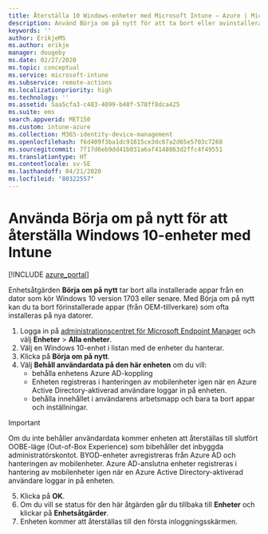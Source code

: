 ```yaml
---
title: Återställa 10 Windows-enheter med Microsoft Intune – Azure | Microsoft Docs
description: Använd Börja om på nytt för att ta bort eller avinstallera appar på Windows 10-datorer med Microsoft Intune.
keywords: ''
author: ErikjeMS
ms.author: erikje
manager: dougeby
ms.date: 02/27/2020
ms.topic: conceptual
ms.service: microsoft-intune
ms.subservice: remote-actions
ms.localizationpriority: high
ms.technology: ''
ms.assetid: 5aa5cfa3-c483-4099-b40f-578ff8dca425
ms.suite: ems
search.appverid: MET150
ms.custom: intune-azure
ms.collection: M365-identity-device-management
ms.openlocfilehash: f6d409f3ba1dc91815ce3dc67a2d65e5703c7268
ms.sourcegitcommit: 7f17d6eb9dd41b031a6af4148863d2ffc4f49551
ms.translationtype: HT
ms.contentlocale: sv-SE
ms.lasthandoff: 04/21/2020
ms.locfileid: "80322557"
---
```

# <a name="use-fresh-start-to-reset-windows-10-devices-with-intune"></a>Använda Börja om på nytt för att återställa Windows 10-enheter med Intune


[!INCLUDE [azure_portal](../includes/azure_portal.md)]

Enhetsåtgärden **Börja om på nytt** tar bort alla installerade appar från en dator som kör Windows 10 version 1703 eller senare. Med Börja om på nytt kan du ta bort förinstallerade appar (från OEM-tillverkare) som ofta installeras på nya datorer. 

1. Logga in på [administrationscentret för Microsoft Endpoint Manager](https://go.microsoft.com/fwlink/?linkid=2109431) och välj **Enheter** > **Alla enheter**.
2. Välj en Windows 10-enhet i listan med de enheter du hanterar.
3. Klicka på **Börja om på nytt**. 
4. Välj **Behåll användardata på den här enheten** om du vill:
   * behålla enhetens Azure AD-koppling
   * Enheten registreras i hanteringen av mobilenheter igen när en Azure Active Directory-aktiverad användare loggar in på enheten.
   * behålla innehållet i användarens arbetsmapp och bara ta bort appar och inställningar.

  > [!IMPORTANT]
 > Om du inte behåller användardata kommer enheten att återställas till slutfört OOBE-läge (Out-of-Box Experience) som bibehåller det inbyggda administratörskontot.
 > BYOD-enheter avregistreras från Azure AD och hanteringen av mobilenheter.
 > Azure AD-anslutna enheter registreras i hantering av mobilenheter igen när en Azure Active Directory-aktiverad användare loggar in på enheten.
 
5. Klicka på **OK**.   
6. Om du vill se status för den här åtgärden går du tillbaka till **Enheter** och klickar på **Enhetsåtgärder**.  
7. Enheten kommer att återställas till den första inloggningsskärmen.
